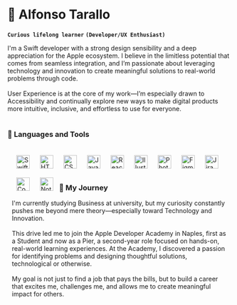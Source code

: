 # 🧡 Alfonso Tarallo

**`Curious lifelong learner`**
**`(Developer/UX Enthusiast)`**

I'm a Swift developer with a strong design sensibility and a deep appreciation for the Apple ecosystem. I believe in the limitless potential that comes from seamless integration, and I’m passionate about leveraging technology and innovation to create meaningful solutions to real-world problems through code.
<br/><br/>
User Experience is at the core of my work—I’m especially drawn to Accessibility and continually explore new ways to make digital products more intuitive, inclusive, and effortless to use for everyone.

#

### 🔧 Languages and Tools

<div style="padding:10px;">
  <img align="left" alt="Swift" width="30px" style="padding:10px;" src="https://cdn.jsdelivr.net/gh/devicons/devicon@latest/icons/swift/swift-original.svg"/>
  <img align="left" alt="HTML" width="30px" style="padding:10px;" src="https://cdn.jsdelivr.net/gh/devicons/devicon@latest/icons/html5/html5-plain.svg" />
  <img align="left" alt="CSS" width="30px" style="padding:10px;" src="https://cdn.jsdelivr.net/gh/devicons/devicon@latest/icons/css3/css3-original.svg" /> 
  <img align="left" alt="JavaScript" width="30px" style="padding:10px;" src="https://cdn.jsdelivr.net/gh/devicons/devicon@latest/icons/javascript/javascript-original.svg" />
  <img align="left" alt="React" width="30px" style="padding:10px;" src="https://cdn.jsdelivr.net/gh/devicons/devicon@latest/icons/react/react-original-wordmark.svg" />
  <img align="left" alt="Illustrator" width="30px" style="padding:10px;" src="https://cdn.jsdelivr.net/gh/devicons/devicon@latest/icons/illustrator/illustrator-plain.svg" />
  <img align="left" alt="Photoshop" width="30px" style="padding:10px;" src="https://cdn.jsdelivr.net/gh/devicons/devicon@latest/icons/photoshop/photoshop-original.svg" />
  <img align="left" alt="Figma" width="30px" style="padding:10px;" src="https://cdn.jsdelivr.net/gh/devicons/devicon@latest/icons/figma/figma-original.svg" />
  <img align="left" alt="Jira" width="30px" style="padding:10px;" src="https://cdn.jsdelivr.net/gh/devicons/devicon@latest/icons/jira/jira-original-wordmark.svg" />
  <img align="left" alt="Confluence" width="30px" style="padding:10px;" src="https://cdn.jsdelivr.net/gh/devicons/devicon@latest/icons/confluence/confluence-original-wordmark.svg" />
  <img align="left" alt="Notion" width="30px" style="padding:10px;" src="https://cdn.jsdelivr.net/gh/devicons/devicon@latest/icons/notion/notion-original.svg" />
<div/>

<br/>
<br/>

#
<h3>🛶 My Journey</h3>
I'm currently studying Business at university, but my curiosity constantly pushes me beyond mere theory—especially toward Technology and Innovation.
<br/><br/>
This drive led me to join the Apple Developer Academy in Naples, first as a Student and now as a Pier, a second-year role focused on hands-on, real-world learning experiences. At the Academy, I discovered a passion for identifying problems and designing thoughtful solutions, technological or otherwise.
<br/><br/>
My goal is not just to find a job that pays the bills, but to build a career that excites me, challenges me, and allows me to create meaningful impact for others.

